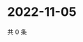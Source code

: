 # 2022-11-05

共 0 条

<!-- BEGIN WEIBO -->
<!-- 最后更新时间 Sat Nov 05 2022 23:15:40 GMT+0800 (China Standard Time) -->

<!-- END WEIBO -->
